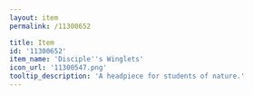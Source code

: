```yaml
---
layout: item
permalink: /11300652

title: Item
id: '11300652'
item_name: 'Disciple''s Winglets'
icon_url: '11300547.png'
tooltip_description: 'A headpiece for students of nature.'
---
```

